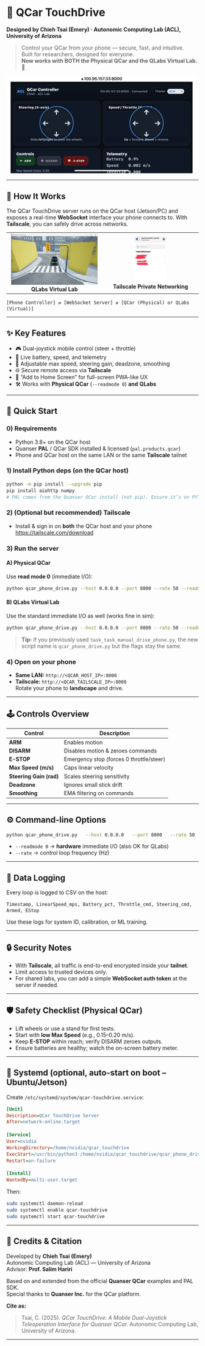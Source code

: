 
# 🚗 QCar TouchDrive  
**Designed by Chieh Tsai (Emery) · Autonomic Computing Lab (ACL), University of Arizona**

> Control your QCar from your phone — secure, fast, and intuitive.  
> Built for researchers, designed for everyone.  
> **Now works with BOTH the Physical QCar and the QLabs Virtual Lab.** 🎉

![Mobile Controller UI](app.jpg)

---

## 🧩 How It Works
The QCar TouchDrive server runs on the QCar host (Jetson/PC) and exposes a real-time **WebSocket** interface your phone connects to. With **Tailscale**, you can safely drive across networks.

<div align="center">
<table>
<tr>
<td align="center" width="50%">
<img src="qlab.jpg" alt="QCar Virtual Lab Demo" width="95%"><br>
<b>QLabs Virtual Lab</b>
</td>
<td align="center" width="50%">
<img src="tailscale.jpg" alt="Tailscale Demo" width="35%"><br>
<b>Tailscale Private Networking</b>
</td>
</tr>
</table>
</div>

```
[Phone Controller] ⇄ [WebSocket Server] ⇄ [QCar (Physical) or QLabs (Virtual)]
```

---

## ✨ Key Features
- 🎮 Dual-joystick mobile control (steer + throttle)  
- 🔋 Live battery, speed, and telemetry  
- 🧠 Adjustable max speed, steering gain, deadzone, smoothing  
- 🌐 Secure remote access via **Tailscale**  
- 📱 “Add to Home Screen” for full-screen PWA-like UX  
- 🛠️ Works with **Physical QCar** (`--readmode 0`) **and** **QLabs**  

---

## 🚀 Quick Start

### 0) Requirements
- Python 3.8+ on the QCar host
- Quanser **PAL** / QCar SDK installed & licensed (`pal.products.qcar`)
- Phone and QCar host on the same LAN or the same **Tailscale** tailnet

### 1) Install Python deps (on the QCar host)
```bash
python -m pip install --upgrade pip
pip install aiohttp numpy
# PAL comes from the Quanser QCar install (not pip). Ensure it’s on PYTHONPATH.
```

### 2) (Optional but recommended) Tailscale
- Install & sign in on **both** the QCar host and your phone  
  https://tailscale.com/download

### 3) Run the server

#### A) **Physical QCar**
Use **read mode 0** (immediate I/O):
```bash
python qcar_phone_drive.py --host 0.0.0.0 --port 8000 --rate 50 --readmode 0 --log manual_drive_log.csv
```

#### B) **QLabs Virtual Lab**
Use the standard immediate I/O as well (works fine in sim):
```bash
python qcar_phone_drive.py --host 0.0.0.0 --port 8000 --rate 50 --readmode 0
```

> **Tip:** If you previously used `task_task_manual_drive_phone.py`, the new script name is `qcar_phone_drive.py` but the flags stay the same.

### 4) Open on your phone
- **Same LAN:** `http://<QCAR_HOST_IP>:8000`  
- **Tailscale:** `http://<QCAR_TAILSCALE_IP>:8000`  
Rotate your phone to **landscape** and drive.

---

## 🕹️ Controls Overview
| Control | Description |
|---|---|
| **ARM** | Enables motion |
| **DISARM** | Disables motion & zeroes commands |
| **E-STOP** | Emergency stop (forces 0 throttle/steer) |
| **Max Speed (m/s)** | Caps linear velocity |
| **Steering Gain (rad)** | Scales steering sensitivity |
| **Deadzone** | Ignores small stick drift |
| **Smoothing** | EMA filtering on commands |

---

## ⚙️ Command-line Options
```bash
python qcar_phone_drive.py   --host 0.0.0.0   --port 8000   --rate 50   --log manual_drive_log.csv   --readmode 0
```
- `--readmode 0` → **hardware** immediate I/O (also OK for QLabs)
- `--rate` → control loop frequency (Hz)

---

## 🧪 Data Logging
Every loop is logged to CSV on the host:
```
Timestamp, LinearSpeed_mps, Battery_pct, Throttle_cmd, Steering_cmd, Armed, EStop
```
Use these logs for system ID, calibration, or ML training.

---

## 🔒 Security Notes
- With **Tailscale**, all traffic is end-to-end encrypted inside your **tailnet**.
- Limit access to trusted devices only.
- For shared labs, you can add a simple **WebSocket auth token** at the server if needed.

---

## 🛡️ Safety Checklist (Physical QCar)
- Lift wheels or use a stand for first tests.
- Start with **low Max Speed** (e.g., 0.15–0.20 m/s).
- Keep **E-STOP** within reach; verify DISARM zeroes outputs.
- Ensure batteries are healthy; watch the on-screen battery meter.

---

## 🧰 Systemd (optional, auto-start on boot – Ubuntu/Jetson)
Create `/etc/systemd/system/qcar-touchdrive.service`:
```ini
[Unit]
Description=QCar TouchDrive Server
After=network-online.target

[Service]
User=nvidia
WorkingDirectory=/home/nvidia/qcar_touchdrive
ExecStart=/usr/bin/python3 /home/nvidia/qcar_touchdrive/qcar_phone_drive.py --host 0.0.0.0 --port 8000 --rate 50 --readmode 0 --log /home/nvidia/qcar_touchdrive/manual_drive_log.csv
Restart=on-failure

[Install]
WantedBy=multi-user.target
```
Then:
```bash
sudo systemctl daemon-reload
sudo systemctl enable qcar-touchdrive
sudo systemctl start qcar-touchdrive
```

---

## 🙏 Credits & Citation
Developed by **Chieh Tsai (Emery)**  
Autonomic Computing Lab (ACL) — University of Arizona  
Advisor: **Prof. Salim Hariri**

Based on and extended from the official **Quanser QCar** examples and PAL SDK.  
Special thanks to **Quanser Inc.** for the QCar platform.

**Cite as:**
> Tsai, C. (2025). *QCar TouchDrive: A Mobile Dual-Joystick Teleoperation Interface for Quanser QCar.* Autonomic Computing Lab, University of Arizona.

---
